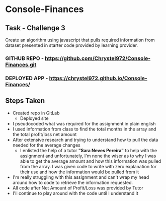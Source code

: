 # Console-Finances
## Task - Challenge 3

Create an algorithm using javascript that pulls required information from dataset presented in starter code provided by learning provider.

### GITHUB REPO - https://github.com/Chrystel972/Console-Finances.git
### DEPLOYED APP - https://chrystel972.github.io/Console-Finances/

## Steps Taken

* Created repo in GitLab
    * Deployed site
* I pseudocoded what was required for the assignment in plain english
* I used information from class to find the total months in the array and the total profit/loss net amount
* After extensive research and trying to understand how to pull the data needed for the average changes
    * I enlisted the help of a tutor **"Sara Neves Pereira"** to help with the assignment and unfortunately, I'm none the wiser as to why I was able to get the average amount and how this information was pulled from the array.
I was given code to write with zero explanation for their use and how the information would be pulled from it
* I'm really struggling with this assignment and can't wrap my head around how to code to retrieve the information requested.
* All code after Net Amount of Profit/Loss was provided by Tutor
* I'll continue to play around with the code until I understand it